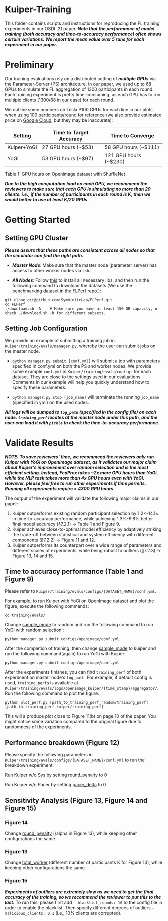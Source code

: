 # Kuiper-Training

This folder contains scripts and instructions for reproducing the FL training experiments in our OSDI '21 paper. 
***Note that the performance of model training (both accuracy and time-to-accuracy performance) often shows certain variations. We report the mean value over 5 runs for each experiment in our paper.***

# Preliminary

Our training evaluations rely on a distributed setting of ***multiple GPUs*** via the Parameter-Server (PS) architecture. 
In our paper, we used up to 68 GPUs to simulate the FL aggregation of 1300 participants in each round. 
Each training experiment is pretty time-consuming, as each GPU has to run multiple clients (1300/68 in our case) for each round. 

We outline some numbers on Tesla P100 GPUs for each line in our plots when using 100 participants/round for reference (we also provide estimated price on [Google Cloud](https://cloud.google.com/products/calculator), but they may be inaccurate): 

| Setting      | Time to Target Accuracy  | Time to Converge |
| ----------- | ----------- | ----------- |
| Kuiper+YoGi      | 27  GPU hours (~$53)    |    58 GPU hours (~$111)   |
| YoGi             | 53  GPU hours (~$97)     |    121  GPU hours (~$230) |

Table 1: GPU hours on Openimage dataset with ShuffleNet

***Due to the high computation load on each GPU, we recommend the reviewers to make sure that each GPU is simulating no more than 20 clients. 
i.e., if the number of participants in each round is K, then we would better to use at least K/20 GPUs.***

# Getting Started 


## Setting GPU Cluster

***Please assure that these paths are consistent across all nodes so that the simulator can find the right path.***

- ***Master Node***: Make sure that the master node (parameter server) has access to other worker nodes via ```ssh```. 

- ***All Nodes***: Follow [this](https://github.com/SymbioticLab/Kuiper#getting-started) to install all necessary libs, and then run the following command to download the datasets (We use the benchmarking dataset in the [FLPerf](https://github.com/SymbioticLab/FLPerf) repo.):

```
git clone git@github.com:SymbioticLab/FLPerf.git
cd FLPerf
./download.sh -A    # Make sure you have at least 150 GB capacity, or check ./download.sh -h for different subsets.
```


## Setting Job Configuration

We provide an example of submitting a training job in ```Kuiper/training/evals/manager.py```, whereby the user can submit jobs on the master node. 

- ```python manager.py submit [conf.yml]``` will submit a job with parameters specified in conf.yml on both the PS and worker nodes. 
We provide some example ```conf.yml``` in ```Kuiper/training/evals/configs``` for each dataset. 
They are close to the settings used in our evaluations. Comments in our example will help you quickly understand how to specify these parameters. 

- ```python manager.py stop [job_name]``` will terminate the running ```job_name``` (specified in yml) on the used nodes. 


***All logs will be dumped to ```log_path``` (specified in the config file) on each node. 
```training_perf``` locates at the master node under this path, and the user can load it with ```pickle``` to check the time-to-accuracy performance.***

# Validate Results

***NOTE: To save reviewers' time, we recommend the reviewers only run Kuiper with YoGi on OpenImage dataset, as it validates our major claim about Kuiper's improvement over random selection and is the most efficient setting. Instead, FedProx takes ~2x more GPU hours than YoGi, while the NLP task takes more than 4x GPU hours even with YoGi. However, please feel free to run other experiments if time permits. Running all experiments require > 4300 GPU hours.***

The output of the experiment will validate the following major claims in our paper:
1. Kuiper outperforms existing random participant selection by 1.2×-14.1× in time-to-accuracy performance, while achieving 1.3%-9.8% better final model accuracy (§7.2.1) -> Table 1 and Figure 9.
2. Kuiper achieves close-to-optimal model efficiency by adaptively striking the trade-off between statistical and system efficiency with different components (§7.2.2) -> Figure 11 and 12.
3. Kuiper outperforms its counterpart over a wide range of parameters and different scales of experiments, while being robust to outliers (§7.2.3) -> Figure 13, 14 and 15.

## Time to accuracy performance (Table 1 and Figure 9)

Please refer to ```Kuiper/training/evals/configs/{DATASET_NAME}/conf.yml```.  

For example, to run Kuiper with YoGi on OpenImage dataset and plot the figure, execute the following commands:

``` 
cd training/evals/
```

Change [sample_mode](https://github.com/SymbioticLab/Kuiper/blob/master/training/evals/configs/openimage/conf.yml#L37) to random and run the following command to run YoGi with random selection : 
```
python manager.py submit configs/openimage/conf.yml 
```

After the completion of training, then change [sample_mode](https://github.com/SymbioticLab/Kuiper/blob/master/training/evals/configs/openimage/conf.yml#L37) to kuiper and run the following command(again) to run YoGi with Kuiper: 
```
python manager.py submit configs/openimage/conf.yml 
```

After the experiments finishes, you can find `training_perf` of both experiment on master node's `log_path`. For example, if default config is used, `training_perf`s is available at `Kuiper/training/evals/logs/openimage_kuiper/{time_stamp}/aggregator/`. Run the following command to plot the figure: 
```
python plot_perf.py [path_to_training_perf_random/training_perf] [path_to_training_perf_kuiper/training_perf] 
```

This will a produce plot close to Figure 11(b) on page 10 of the paper. You might notice some variation compared to the original figure due to randomness of the experiments.

## Performance breakdown (Figure 12)

Please specify the following parameters in ```Kuiper/training/evals/configs/{DATASET_NAME}/conf.yml``` to run the breakdown experiment:  

Run Kuiper w/o Sys by setting [round_penalty](https://github.com/SymbioticLab/Kuiper/blob/master/training/evals/configs/openimage/conf.yml#L41) to 0

Run Kuiper w/o Pacer by setting [pacer_delta](https://github.com/SymbioticLab/Kuiper/blob/master/training/evals/configs/openimage/conf.yml#L44) to 0

## Sensitivity Analysis (Figure 13, Figure 14 and Figure 15)

### Figure 14 

Change [round_penalty](https://github.com/SymbioticLab/Kuiper/blob/master/training/evals/configs/openimage/conf.yml#L41) (\alpha in Figure 13), while keeping other configurations the same. 

### Figure 13

Change [total_worker](https://github.com/SymbioticLab/Kuiper/blob/master/training/evals/configs/speech/conf.yml#L32) (different number of participants K for Figure 14), while keeping other configurations the same. 

### Figure 15

***Experiments of outliers are extremely slow as we need to get the final accuracy of the training, so we recommend the reviewer to put this to the last.***
To run this, please first add ```- blacklist_rounds: 10``` to the config file in order to enable the blacklist. Then specify different degrees of outliers ```- malicious_clients: 0.1``` (i.e., 10% clients are corrupted). 


